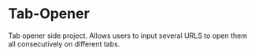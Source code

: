 # Tab-Opener
Tab opener side project. Allows users to input several URLS to open them all consecutively on different tabs. 
